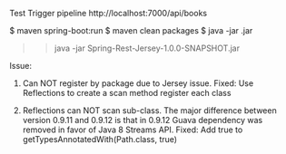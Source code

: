 Test Trigger pipeline
http://localhost:7000/api/books

$ maven spring-boot:run
$ maven clean packages
$ java -jar <name>.jar
>> java -jar Spring-Rest-Jersey-1.0.0-SNAPSHOT.jar



Issue:
1. Can NOT register by package due to Jersey issue. 
    Fixed: Use Reflections to create a scan method register each class

2. Reflections can NOT scan sub-class.
    The major difference between version 0.9.11 and 0.9.12 is that in 0.9.12 Guava dependency was removed in favor of Java 8 Streams API.
    Fixed: Add true to getTypesAnnotatedWith(Path.class, true)